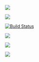 <a href="https://codeclimate.com/github/stanislavglazko/python-project-lvl2/maintainability"><img src="https://api.codeclimate.com/v1/badges/2c73a8c70bb899bd5e0b/maintainability" /></a>

<a href="https://codeclimate.com/github/stanislavglazko/python-project-lvl2/test_coverage"><img src="https://api.codeclimate.com/v1/badges/2c73a8c70bb899bd5e0b/test_coverage" /></a>

[![Build Status](https://travis-ci.org/stanislavglazko/python-project-lvl2.svg?branch=master)](https://travis-ci.org/stanislavglazko/python-project-lvl2)

<a href="https://asciinema.org/a/D7GGaAsPDVFTYJt3zEWHOrcsd" target="_blank"><img src="https://asciinema.org/a/D7GGaAsPDVFTYJt3zEWHOrcsd.svg" /></a>

<a href="https://asciinema.org/a/sSlDbRrqRORRbpO6PjW3BhcFM" target="_blank"><img src="https://asciinema.org/a/sSlDbRrqRORRbpO6PjW3BhcFM.svg" /></a>

<a href="https://asciinema.org/a/WLf49DUX8fVWUhLbbTqNS9IWR" target="_blank"><img src="https://asciinema.org/a/WLf49DUX8fVWUhLbbTqNS9IWR.svg" /></a>
